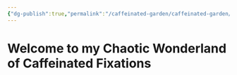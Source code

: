 ```yaml
---
{"dg-publish":true,"permalink":"/caffeinated-garden/caffeinated-garden/","tags":["gardenEntry"]}
---
```


# Welcome to my Chaotic Wonderland of Caffeinated Fixations

